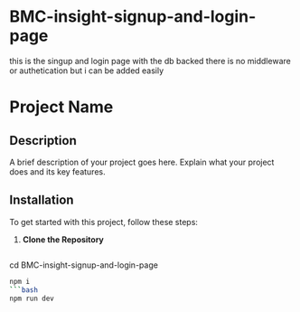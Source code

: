 # BMC-insight-signup-and-login-page
this is the singup and login page with the db backed there is no middleware or authetication but i can be added easily 

# Project Name

## Description

A brief description of your project goes here. Explain what your project does and its key features.

## Installation

To get started with this project, follow these steps:

1. **Clone the Repository**

   ```bash
cd BMC-insight-signup-and-login-page
   ```bash
npm i
   ```bash
npm run dev

